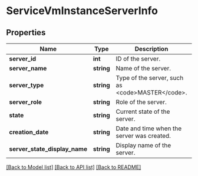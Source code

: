 # ServiceVmInstanceServerInfo

## Properties
Name | Type | Description | Notes
------------ | ------------- | ------------- | -------------
**server_id** | **int** | ID of the server. | [optional] 
**server_name** | **string** | Name of the server. | [optional] 
**server_type** | **string** | Type of the server, such as &lt;code&gt;MASTER&lt;/code&gt;. | [optional] 
**server_role** | **string** | Role of the server. | [optional] 
**state** | **string** | Current state of the server. | [optional] 
**creation_date** | **string** | Date and time when the server was created. | [optional] 
**server_state_display_name** | **string** | Display name of the server. | [optional] 

[[Back to Model list]](../README.md#documentation-for-models) [[Back to API list]](../README.md#documentation-for-api-endpoints) [[Back to README]](../README.md)


